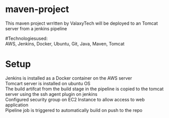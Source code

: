 # maven-project

This maven project wrritten by ValaxyTech will be deployed to an Tomcat server from a jenkins pipeline

#Technologiesused:
<br>
AWS, Jenkins, Docker, Ubuntu, Git, Java, Maven, Tomcat
 
# Setup
Jenkins is installed as a Docker container on the AWS server
<br>
Tomcart server is installed on ubuntu OS
<br>
The build artifcat from the build stage in the pipeline is copied to the tomcat server using the ssh agent plugin on jenkins
<br>
Configured security group on EC2 Instance to allow access to web application
<br>
Pipeline job is triggered to automatically build on push to the repo
